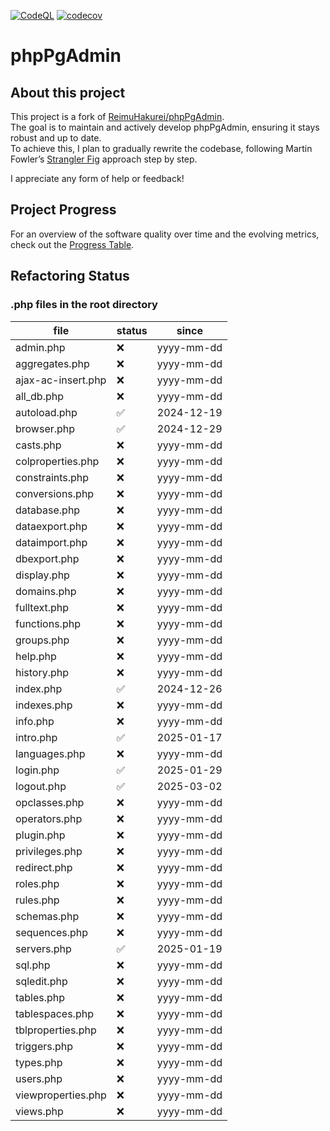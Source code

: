 [![CodeQL](https://github.com/ringostarr80/phpPgAdmin/actions/workflows/github-code-scanning/codeql/badge.svg)](https://github.com/ringostarr80/phpPgAdmin/actions/workflows/github-code-scanning/codeql)
[![codecov](https://codecov.io/gh/ringostarr80/phpPgAdmin/graph/badge.svg?token=Rlab88oRp6)](https://codecov.io/gh/ringostarr80/phpPgAdmin)

# phpPgAdmin

## About this project

This project is a fork of [ReimuHakurei/phpPgAdmin](https://github.com/ReimuHakurei/phpPgAdmin).  
The goal is to maintain and actively develop phpPgAdmin, ensuring it stays robust and up to date.  
To achieve this, I plan to gradually rewrite the codebase, following Martin Fowler’s [Strangler Fig](https://martinfowler.com/bliki/StranglerFigApplication.html) approach step by step.

I appreciate any form of help or feedback!

## Project Progress

For an overview of the software quality over time and the evolving metrics, check out the 
[Progress Table](./PROGRESS.md).

## Refactoring Status

### .php files in the root directory

| file               | status | since      |
| ------------------ | ------ | ---------- |
| admin.php          | ❌     | yyyy-mm-dd |
| aggregates.php     | ❌     | yyyy-mm-dd |
| ajax-ac-insert.php | ❌     | yyyy-mm-dd |
| all_db.php         | ❌     | yyyy-mm-dd |
| autoload.php       | ✅     | 2024-12-19 |
| browser.php        | ✅     | 2024-12-29 |
| casts.php          | ❌     | yyyy-mm-dd |
| colproperties.php  | ❌     | yyyy-mm-dd |
| constraints.php    | ❌     | yyyy-mm-dd |
| conversions.php    | ❌     | yyyy-mm-dd |
| database.php       | ❌     | yyyy-mm-dd |
| dataexport.php     | ❌     | yyyy-mm-dd |
| dataimport.php     | ❌     | yyyy-mm-dd |
| dbexport.php       | ❌     | yyyy-mm-dd |
| display.php        | ❌     | yyyy-mm-dd |
| domains.php        | ❌     | yyyy-mm-dd |
| fulltext.php       | ❌     | yyyy-mm-dd |
| functions.php      | ❌     | yyyy-mm-dd |
| groups.php         | ❌     | yyyy-mm-dd |
| help.php           | ❌     | yyyy-mm-dd |
| history.php        | ❌     | yyyy-mm-dd |
| index.php          | ✅     | 2024-12-26 |
| indexes.php        | ❌     | yyyy-mm-dd |
| info.php           | ❌     | yyyy-mm-dd |
| intro.php          | ✅     | 2025-01-17 |
| languages.php      | ❌     | yyyy-mm-dd |
| login.php          | ✅     | 2025-01-29 |
| logout.php         | ✅     | 2025-03-02 |
| opclasses.php      | ❌     | yyyy-mm-dd |
| operators.php      | ❌     | yyyy-mm-dd |
| plugin.php         | ❌     | yyyy-mm-dd |
| privileges.php     | ❌     | yyyy-mm-dd |
| redirect.php       | ❌     | yyyy-mm-dd |
| roles.php          | ❌     | yyyy-mm-dd |
| rules.php          | ❌     | yyyy-mm-dd |
| schemas.php        | ❌     | yyyy-mm-dd |
| sequences.php      | ❌     | yyyy-mm-dd |
| servers.php        | ✅     | 2025-01-19 |
| sql.php            | ❌     | yyyy-mm-dd |
| sqledit.php        | ❌     | yyyy-mm-dd |
| tables.php         | ❌     | yyyy-mm-dd |
| tablespaces.php    | ❌     | yyyy-mm-dd |
| tblproperties.php  | ❌     | yyyy-mm-dd |
| triggers.php       | ❌     | yyyy-mm-dd |
| types.php          | ❌     | yyyy-mm-dd |
| users.php          | ❌     | yyyy-mm-dd |
| viewproperties.php | ❌     | yyyy-mm-dd |
| views.php          | ❌     | yyyy-mm-dd |